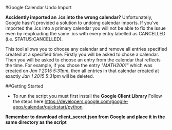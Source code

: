 #Google Calendar Undo Import

**Accidently imported an .ics into the wrong calendar?** Unfortunately, Google hasn't provided 
a solution to undoing calendar imports. If you've imported the .ics into a primary calendar
you will not be able to fix the issue even by reuploading the same .ics with every entry
labelled as CANCELLED (i.e. STATUS:CANCELLED).

This tool allows you to choose any calendar and remove all entries specified created
at a specified time. Firstly you will be asked to chose a calendar. Then you will be asked
to choose an entry from the calendar that reflects the time. For example, if you chose the
entry _"MATH2001"_ which was created on _Jan 1 2015 5:31pm_, then all entries in that calendar
created at exactly _Jan 1 2015 5:31pm_ will be deleted.

##Getting Started
- To run the script you  must first install the **Google Client Library**
Follow the steps here https://developers.google.com/google-apps/calendar/quickstart/python

**Remember to download client_secret.json from Google and place it in the same directory as
the script**